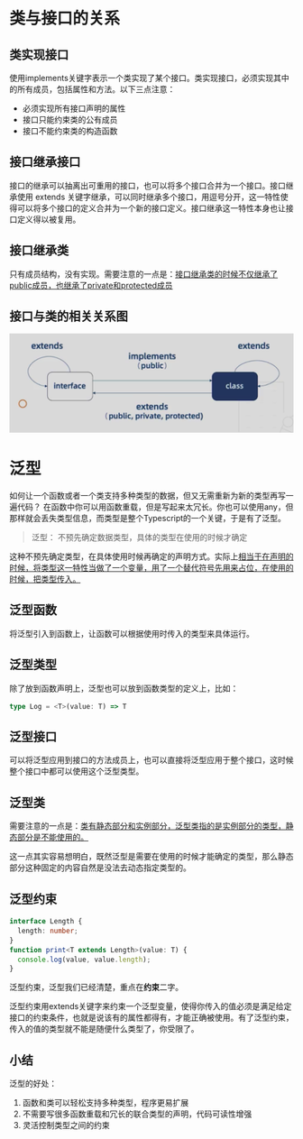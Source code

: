 # 类与接口的关系

## 类实现接口

使用implements关键字表示一个类实现了某个接口。类实现接口，必须实现其中的所有成员，包括属性和方法。以下三点注意：

- 必须实现所有接口声明的属性
- 接口只能约束类的公有成员
- 接口不能约束类的构造函数

## 接口继承接口

接口的继承可以抽离出可重用的接口，也可以将多个接口合并为一个接口。接口继承使用 extends 关键字继承，可以同时继承多个接口，用逗号分开，这一特性使得可以将多个接口的定义合并为一个新的接口定义。接口继承这一特性本身也让接口定义得以被复用。

## 接口继承类

只有成员结构，没有实现。需要注意的一点是：<u>接口继承类的时候不仅继承了public成员，也继承了private和protected成员</u>


## 接口与类的相关关系图
![接口和类的关系](./assets/class_interface.png)

# 泛型
如何让一个函数或者一个类支持多种类型的数据，但又无需重新为新的类型再写一遍代码？
在函数中你可以用函数重载，但是写起来太冗长。你也可以使用any，但那样就会丢失类型信息，而类型是整个Typescript的一个关键，于是有了泛型。

> 泛型： 不预先确定数据类型，具体的类型在使用的时候才确定

这种不预先确定类型，在具体使用时候再确定的声明方式。实际上<u>相当于在声明的时候，将类型这一特性当做了一个变量，用了一个替代符号先用来占位，在使用的时候，把类型传入。</u>

## 泛型函数
将泛型引入到函数上，让函数可以根据使用时传入的类型来具体运行。

## 泛型类型
除了放到函数声明上，泛型也可以放到函数类型的定义上，比如：
```typescript
type Log = <T>(value: T) => T
```

## 泛型接口
可以将泛型应用到接口的方法成员上，也可以直接将泛型应用于整个接口，这时候整个接口中都可以使用这个泛型类型。

## 泛型类
需要注意的一点是：<u>类有静态部分和实例部分，泛型类指的是实例部分的类型，静态部分是不能使用的。</u>

这一点其实容易想明白，既然泛型是需要在使用的时候才能确定的类型，那么静态部分这种固定的内容自然是没法去动态指定类型的。

## 泛型约束

```typescript
interface Length {
  length: number;
}
function print<T extends Length>(value: T) {
  console.log(value, value.length);
}
```
泛型约束，泛型我们已经清楚，重点在**约束**二字。

泛型约束用extends关键字来约束一个泛型变量，使得你传入的值必须是满足给定接口的约束条件，也就是说该有的属性都得有，才能正确被使用。有了泛型约束，传入的值的类型就不能是随便什么类型了，你受限了。


## 小结
泛型的好处：
1. 函数和类可以轻松支持多种类型，程序更易扩展
2. 不需要写很多函数重载和冗长的联合类型的声明，代码可读性增强
3. 灵活控制类型之间的约束